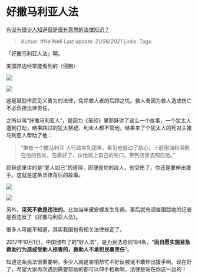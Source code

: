 # 好撒马利亚人法
[有没有很少人知道但是很有意思的法律知识？](https://www.zhihu.com/question/280706855/answer/854344277)

> Author: #NellNell 
> Last update: *21/08/2021* 
> Links:
> Tags: 

「好撒马利亚人法」啊。

美国路边经常能看到的（侵删）

![](https://pic3.zhimg.com/50/v2-b6703384019a3d33768af5bbf1080f79_720w.jpg?source=c8b7c179)

![](https://pic3.zhimg.com/80/v2-b6703384019a3d33768af5bbf1080f79_720w.jpg?source=c8b7c179)

这是鼓励市民见义勇为的法律，免除救人者的后顾之忧。救人者因为救人造成伤亡不必负担法律责任。

之所以叫“好撒马利亚人”，是因为《圣经》里耶稣讲了这么一个故事，一个犹太人遭到打劫，结果路过的犹太祭祀、利未人都不管他，结果来了个犹太人的死对头撒马利亚人帮助了他：

> “惟有一个撒马利亚 人行路来到那里，看见他就动了慈心，上前用油和酒倒在他的伤处，包裹好了，扶他骑上自己的牲口，带到店里去照应他。”

‭‭耶稣这里讲的是“爱人如己”的道理，即便是你的敌人，他受伤了，你还是要伸出援手。这就是这条法律背后的故事。

![](https://pic3.zhimg.com/50/v2-9631d9779d4e74dcaa210a992ba0562b_720w.jpg?source=c8b7c179)

![](https://pic3.zhimg.com/80/v2-9631d9779d4e74dcaa210a992ba0562b_720w.jpg?source=c8b7c179)

另外，**见死不救是违法的**。比如当年黛安娜发生车祸，事后就有调查跟踪她的记者是否违反了《好撒马利亚人法》。

很多人可能不知道，其实我国也有相关法律规定了。

2017年10月1日，中国颁布了的“好人法”，是为民法总则184条，"**因自愿实施紧急救助行为造成受助人损害的，救助人不承担民事责任**"。

知道这条民法很重要啊，多少人就是害怕帮忙不好反被讹不敢伸出援手啊。现在好了，希望大家再次遇到需要帮助的都可以伸手相助啊，法律是站在你这一边的！